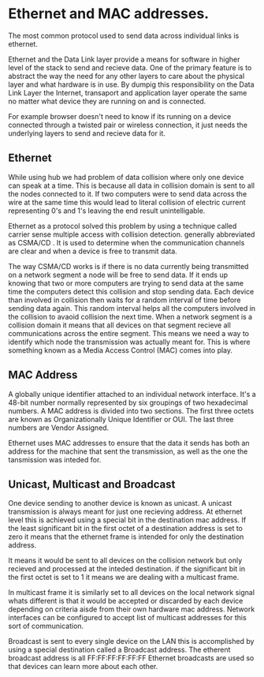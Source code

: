 # Ethernet and MAC addresses. 

The most common protocol used to send data across individual links is ethernet. 

Ethernet and the Data Link layer provide a means for software in higher level of the stack to send and recieve data. 
One of the primary feature is to abstract the way the need for any other layers to care about the physical layer and what hardware is in use. By dumpig this responsibility on the Data Link Layer the Internet, transaport and application layer operate the same no matter what device they are running on and is connected. 

For example browser doesn't need to know if its running on a device connected through a twisted pair or wireless connection, it just needs the underlying layers to send and recieve data for it. 

## Ethernet 

While using hub we had problem of data collision where only one device can speak at a time. This is because all data in collision domain is sent to all the nodes connected to it. If two computers were to send data across the wire at the same time this would lead to literal collision of electric current representing 0's and 1's leaving the end result unintelligable.

Ethernet as a protocol solved this problem by using a technique called carrier sense multiple access with collision detection. generally abbreviated as CSMA/CD . It is used to determine when the communication channels are clear and when a device is free to transmit data.

The way CSMA/CD works is if there is no data currently being transmitted on a network segment a node will be free to send data. If it ends up knowing that two or more computers are trying to send data at the same time the computers detect this collision and stop sending data. Each device than involved in collision then waits for a random interval of time before sending data again. 
This random interval helps all the computers involved in the collision to avaoid collision the next time. 
When a network segment is a collision domain it means that all devices on that segment recieve all communications across the entire segment. This means we need a way to identify which node the transmission was actually meant for. This is where something known as a Media Access Control (MAC) comes into play. 

## MAC Address

A globally unique identifier attached to an individual network interface. It's a 48-bit number normally represented by six groupings of two hexadecimal numbers. 
A MAC address is divided into two sections. The first three octets are known as Organizationally Unique Identifier or OUI. The last three numbers are Vendor Assigned.

Ethernet uses MAC addresses to ensure that the data it sends has both an address for the machine that sent the transmission, as well as the one the tansmission was inteded for.

## Unicast, Multicast and Broadcast 

One device sending to another device is known as unicast. A unicast transmission is always meant for just one recieving address. 
At ethernet level this is achieved using a special bit in the destination mac address. If the least significant bit in the first octet of a destination address is set to zero it means that the ethernet frame is intended for only the destination address. 

It means it would be sent to all devices on the collision network but only recieved and processed at the inteded destination. 
if the significant bit in the first octet is set to 1 it means we are dealing with a multicast frame. 

In multicast frame it is similarly set to all devices on the local network signal whats different is that it would be accepted or discarded by each device depending on criteria aisde from their own hardware mac address. Network interfaces can be configured to accept list of multicast addresses for this sort of communication. 

Broadcast is sent to every single device on the LAN this is accomplished by using a special destination called a Broadcast address. 
The etherent broadcast address is all FF:FF:FF:FF:FF:FF 
Ethernet broadcasts are used so that devices can learn more about each other. 